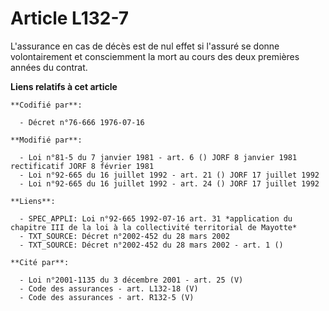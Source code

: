 # Article L132-7

L'assurance en cas de décès est de nul effet si l'assuré se donne volontairement et consciemment la mort au cours des deux
premières années du contrat.

**Liens relatifs à cet article**

	**Codifié par**:

	  - Décret n°76-666 1976-07-16

	**Modifié par**:

	  - Loi n°81-5 du 7 janvier 1981 - art. 6 () JORF 8 janvier 1981 rectificatif JORF 8 février 1981
	  - Loi n°92-665 du 16 juillet 1992 - art. 21 () JORF 17 juillet 1992
	  - Loi n°92-665 du 16 juillet 1992 - art. 24 () JORF 17 juillet 1992

	**Liens**:

	  - SPEC_APPLI: Loi n°92-665 1992-07-16 art. 31 *application du chapitre III de la loi à la collectivité territorial de Mayotte*
	  - TXT_SOURCE: Décret n°2002-452 du 28 mars 2002
	  - TXT_SOURCE: Décret n°2002-452 du 28 mars 2002 - art. 1 ()

	**Cité par**:

	  - Loi n°2001-1135 du 3 décembre 2001 - art. 25 (V)
	  - Code des assurances - art. L132-18 (V)
	  - Code des assurances - art. R132-5 (V)
